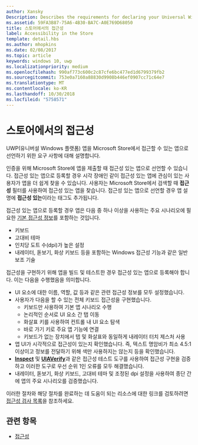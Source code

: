 ```yaml
---
author: Xansky
Description: Describes the requirements for declaring your Universal Windows Platform (UWP) app as accessible in the Microsoft Store.
ms.assetid: 59FA3B87-75A6-4B30-BA7C-A0E769D68050
title: 스토어에서의 접근성
label: Accessibility in the Store
template: detail.hbs
ms.author: mhopkins
ms.date: 02/08/2017
ms.topic: article
keywords: windows 10, uwp
ms.localizationpriority: medium
ms.openlocfilehash: 990af773c600c2c87cfe6bc477ed1d6799379fb2
ms.sourcegitcommit: 753e0a7160a88830d9908b446ef0907cc71c64e7
ms.translationtype: MT
ms.contentlocale: ko-KR
ms.lasthandoff: 10/30/2018
ms.locfileid: "5758571"
---
```

# <a name="accessibility-in-the-store"></a>스토어에서의 접근성  



UWP(유니버설 Windows 플랫폼) 앱을 Microsoft Store에서 접근할 수 있는 앱으로 선언하기 위한 요구 사항에 대해 설명합니다.

인증을 위해 Microsoft Store에 앱을 제출할 때 접근성 있는 앱으로 선언할 수 있습니다. 접근성 있는 앱으로 등록할 경우 시각 장애인 같이 접근성 있는 앱에 관심이 있는 사용자가 앱을 더 쉽게 찾을 수 있습니다. 사용자는 Microsoft Store에서 검색할 때 **접근성** 필터를 사용하여 접근성 있는 앱을 찾습니다. 접근성 있는 앱으로 선언할 경우 앱 설명에 **접근성 있는**이라는 태그도 추가됩니다.

접근성 있는 앱으로 등록할 경우 앱은 다음 중 하나 이상을 사용하는 주요 시나리오에 필요한 [기본 접근성 정보](basic-accessibility-information.md)를 포함하는 것입니다.

* 키보드
* 고대비 테마
* 인치당 도트 수(dpi)가 높은 설정
* 내레이터, 돋보기, 화상 키보드 등을 포함하는 Windows 접근성 기능과 같은 일반 보조 기술

접근성을 구현하기 위해 앱을 빌드 및 테스트한 경우 접근성 있는 앱으로 등록해야 합니다. 이는 다음을 수행했음을 의미합니다.

* UI 요소에 대한 이름, 역할, 값 등과 같은 관련 접근성 정보를 모두 설정했습니다.
* 사용자가 다음을 할 수 있는 전체 키보드 접근성을 구현했습니다.
    * 키보드만 사용하여 기본 앱 시나리오 수행
    * 논리적인 순서로 UI 요소 간 탭 이동
    * 화살표 키를 사용하여 컨트롤 내 UI 요소 탐색
    * 바로 가기 키로 주요 앱 기능에 연결
    * 키보드가 없는 장치에서 탭 및 화살표와 동일하게 내레이터 터치 제스처 사용
* 앱 UI가 시각적으로 접근성이 있는지 확인했습니다. 즉, 텍스트 명암비가 최소 4.5:1 이상이고 정보를 전달하기 위해 색만 사용하지는 않는지 등을 확인했습니다.
* [**Inspect**](https://msdn.microsoft.com/library/windows/desktop/Dd318521) 및 [**UIAVerify**](https://msdn.microsoft.com/library/windows/desktop/Hh920986)과 같은 접근성 테스트 도구를 사용하여 접근성 구현을 검증하고 이러한 도구로 우선 순위 1인 오류를 모두 해결했습니다.
* 내레이터, 돋보기, 화상 키보드, 고대비 테마 및 조정된 dpi 설정을 사용하여 종단 간에 앱의 주요 시나리오를 검증했습니다.

이러한 절차와 해당 절차를 완료하는 데 도움이 되는 리소스에 대한 링크를 검토하려면 [접근성 검사 목록](accessibility-checklist.md)을 참조하세요.

<span id="related_topics"/>

## <a name="related-topics"></a>관련 항목    
* [접근성](accessibility.md) 
